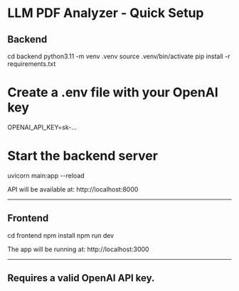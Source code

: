 # LLM PDF Analyzer - Quick Setup

## Backend

cd backend
python3.11 -m venv .venv
source .venv/bin/activate
pip install -r requirements.txt

# Create a .env file with your OpenAI key
OPENAI_API_KEY=sk-...

# Start the backend server
uvicorn main:app --reload

API will be available at: http://localhost:8000

---

## Frontend

cd frontend
npm install
npm run dev

The app will be running at: http://localhost:3000

---

## Requires a valid OpenAI API key.
